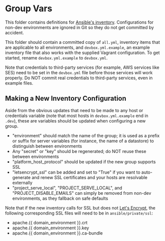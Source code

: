 # Group Vars

This folder contains definitions for [Ansible's inventory](http://docs.ansible.com/ansible/latest/intro_inventory.html).
Configurations for non-dev environments are ignored in Git so they do not get committed by accident.

This folder should contain a committed copy of `all.yml`, inventory items that are applicable to all environments, and
`devbox.yml.example`, an example inventory file that also works with the supplied Vagrant configuration. To get started,
rename `devbox.yml.example` to `devbox.yml`.

Note that credentials to third-party services (for example, AWS services like SES) need to be set in the
`devbox.yml` file before those services will work properly. Do NOT commit real credentials to third-party
services, even in example files.

## Making a New Inventory Configuration

Aside from the obvious updates that need to be made to any host or credentials variable (note that most hosts in
`devbox.yml.example` end in `.dev`), these are variables should be updated when configuring a new group.

* "environment" should match the name of the group; it is used as a prefix or suffix for server variables (for instance, the name of a datastore) to distinguish between environments
* Any "secret" or "key" should be regenerated; do NOT reuse these between environments
* "platform_host_protocol" should be updated if the new group supports SSL
* "letsencrypt_ssl" can be added and set to "True" if you want to auto-generate and renew SSL certificates and your hosts are resolvable externally
* "project_serve_local", "PROJECT_SERVE_LOCAL", and "PROJECT_DISABLE_EMAILS" can simply be removed from non-dev environments, as they fallback on safe defaults

Note that if the new inventory calls for SSL but does not [Let's Encrypt](https://letsencrypt.org/), the following
corresponding SSL files will need to be in `ansible/private/ssl`:

* apache.{{ domain_environment }}.crt
* apache.{{ domain_environment }}.key
* apache.{{ domain_environment }}.ca-bundle
